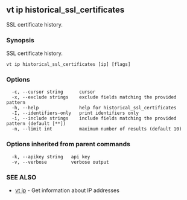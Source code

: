 ## vt ip historical_ssl_certificates

SSL certificate history.

### Synopsis

SSL certificate history.

```
vt ip historical_ssl_certificates [ip] [flags]
```

### Options

```
  -c, --cursor string      cursor
  -x, --exclude strings    exclude fields matching the provided pattern
  -h, --help               help for historical_ssl_certificates
  -I, --identifiers-only   print identifiers only
  -i, --include strings    include fields matching the provided pattern (default [**])
  -n, --limit int          maximum number of results (default 10)
```

### Options inherited from parent commands

```
  -k, --apikey string   api key
  -v, --verbose         verbose output
```

### SEE ALSO

* [vt ip](vt_ip.md)	 - Get information about IP addresses


